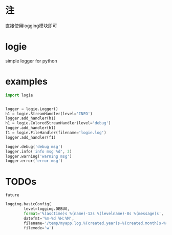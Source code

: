 
# 注
直接使用logging模块即可

# logie
simple logger for python

# examples
```python
import logie


logger = logie.Logger()
h1 = logie.StreamHandler(level='INFO')
logger.add_handler(h1)
h1 = logie.ColoredStreamHandler(level='debug')
logger.add_handler(h1)
f1 = logie.FileHandler(filename='logie.log')
logger.add_handler(f1)

logger.debug('debug msg')
logger.info('info msg %d', 3)
logger.warning('warning msg')
logger.error('error msg')
```

# TODOs
	future
```python
logging.basicConfig(
		level=logging.DEBUG,
	   	format='%(asctime)s %(name)-12s %(levelname)-8s %(message)s',
	   	datefmt='%m-%d %H:%M',
	   	filename='/temp/myapp.log.%(created.year)s-%(created.month)s-%(created.day)s',
	   	filemode='w')

```
